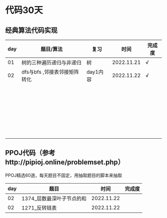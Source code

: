 # 代码30天

## 经典算法代码实现

| day | 题目/算法                    | 复习     | 时间       | 完成度 |
| --- | ---------------------------- | -------- | ---------- | ------ |
| 01  | 树的三种遍历递归与非递归     | 树       | 2022.11.21 | √     |
| 02  | dfs与bfs ,邻接表邻接矩阵转化 | day1内容 | 2022.11.22 | √     |
|     |                              |          |            |        |
|     |                              |          |            |        |
|     |                              |          |            |        |
|     |                              |          |            |        |
|     |                              |          |            |        |
|     |                              |          |            |        |
|     |                              |          |            |        |
|     |                              |          |            |        |
|     |                              |          |            |        |
|     |                              |          |            |        |
|     |                              |          |            |        |
|     |                              |          |            |        |
|     |                              |          |            |        |
|     |                              |          |            |        |
|     |                              |          |            |        |
|     |                              |          |            |        |
|     |                              |          |            |        |
|     |                              |          |            |        |
|     |                              |          |            |        |
|     |                              |          |            |        |
|     |                              |          |            |        |
|     |                              |          |            |        |
|     |                              |          |            |        |
|     |                              |          |            |        |
|     |                              |          |            |        |
|     |                              |          |            |        |
|     |                              |          |            |        |
|     |                              |          |            |        |
|     |                              |          |            |        |

## PPOJ代码（参考http://pipioj.online/problemset.php）

PPOJ精选60道，每天题目不固定，用抽取题目的脚本来抽取

| day | 题目                      | 时间       | 完成度 |
| --- | ------------------------- | ---------- | ------ |
| 02  | 1374_层数最深叶子节点的和 | 2022.11.22 |        |
| 02  | 1271_反转链表             | 2022.11.22 |        |

